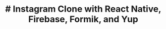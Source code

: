 <h1 align="center">
  <br>
  # Instagram Clone with React Native, Firebase, Formik, and Yup
  <br>
</h1>

